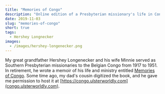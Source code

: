 ```yaml
---
title: "Memories of Congo"
description: "Online edition of a Presbyterian missionary's life in Congo"
date: 2019-11-03
slug: "memories-of-congo"
short: true
tags:
  - Hershey Longnecker
images:
  - /images/hershey-longenecker.png
---
```


My great grandfather Hershey Longenecker and his wife Minnie served as Southern Presbyterian missionaries to the Belgian Congo from 1917 to 1951. In retirement, he wrote a memoir of his life and ministry entitled [Memories of Congo](https://congo.ulsterworldly.com/). Some time ago, my dad's cousin digitized the book, and he gave me permission to host it at [https://congo.ulsterworldly.com](congo.ulsterworldly.com).
